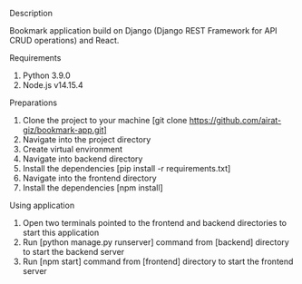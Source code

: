 Description

Bookmark application build on Django (Django REST Framework for API CRUD operations) and React.

Requirements

1. Python 3.9.0
2. Node.js v14.15.4

Preparations

1. Clone the project to your machine [git clone https://github.com/airat-giz/bookmark-app.git]
2. Navigate into the project directory
3. Create virtual environment
4. Navigate into backend directory
5. Install the dependencies [pip install -r requirements.txt]
6. Navigate into the frontend directory
7. Install the dependencies [npm install]

Using application

1. Open two terminals pointed to the frontend and backend directories to start this application
2. Run [python manage.py runserver] command from [backend] directory to start the backend server
3. Run [npm start] command from [frontend] directory to start the frontend server

